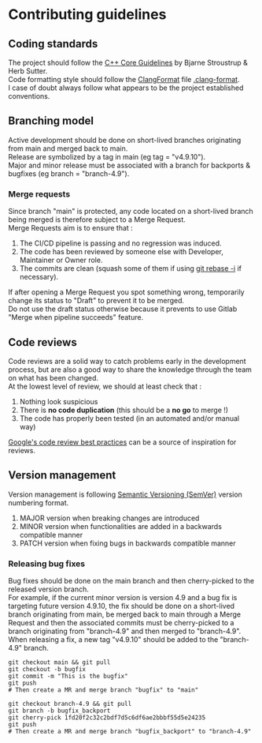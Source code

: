 
# Contributing guidelines

## Coding standards

The project should follow the [C++ Core Guidelines](https://isocpp.github.io/CppCoreGuidelines/CppCoreGuidelines) by Bjarne Stroustrup & Herb Sutter. \
Code formatting style should follow the [ClangFormat](https://clang.llvm.org/docs/ClangFormat.html) file [.clang-format](https://gitlab.com/inendi/inspector/-/blob/main/.clang-format). \
I case of doubt always follow what appears to be the project established conventions.

## Branching model

Active development should be done on short-lived branches originating from main and merged back to main. \
Release are symbolized by a tag in main (eg tag = "v4.9.10"). \
Major and minor release must be associated with a branch for backports & bugfixes (eg branch = "branch-4.9").

### Merge requests

Since branch "main" is protected, any code located on a short-lived branch being merged is therefore subject to a Merge Request. \
Merge Requests aim is to ensure that :

1. The CI/CD pipeline is passing and no regression was induced.
2. The code has been reviewed by someone else with Developer, Maintainer or Owner role.
3. The commits are clean (squash some of them if using [git rebase -i](https://gitlab.com/inendi/inspector/-/wikis/rebase) if necessary).

If after opening a Merge Request you spot something wrong, temporarily change its status to "Draft" to prevent it to be merged. \
Do not use the draft status otherwise because it prevents to use Gitlab "Merge when pipeline succeeds" feature.

## Code reviews

Code reviews are a solid way to catch problems early in the development process, but are also a good way to share the knowledge through the team on what has been changed. \
At the lowest level of review, we should at least check that :

1. Nothing look suspicious
2. There is **no code duplication** (this should be a **no go** to merge !)
3. The code has properly been tested (in an automated and/or manual way)

[Google's code review best practices](https://google.github.io/eng-practices/review/) can be a source of inspiration for reviews.

## Version management

Version management is following [Semantic Versioning (SemVer)](https://semver.org/) version numbering format.

1. MAJOR version when breaking changes are introduced
2. MINOR version when functionalities are added in a backwards compatible manner
3. PATCH version when fixing bugs in backwards compatible manner

### Releasing bug fixes

Bug fixes should be done on the main branch and then cherry-picked to the released version branch. \
For example, if the current minor version is version 4.9 and a bug fix is targeting future version 4.9.10, the fix should be done on a short-lived branch originating from main, be merged back to main through a Merge Request and then the associated commits must be cherry-picked to a branch originating from "branch-4.9" and then merged to "branch-4.9". \
When releasing a fix, a new tag "v4.9.10" should be added to the "branch-4.9" branch.

```
git checkout main && git pull
git checkout -b bugfix
git commit -m "This is the bugfix"
git push
# Then create a MR and merge branch "bugfix" to "main"

git checkout branch-4.9 && git pull
git branch -b bugfix_backport
git cherry-pick 1fd20f2c32c2bdf7d5c6df6ae2bbbf55d5e24235
git push
# Then create a MR and merge branch "bugfix_backport" to "branch-4.9"
```
